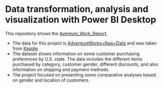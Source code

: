 # Data transformation, analysis and visualization with Power BI Desktop

This repository shows the [Aventure_Work_Report](https://github.com/maryisabela15/Adventure_Work-Report).

* The data for this project is [AdventureWorks+Raw+Data](https://github.com/maryisabela15/Adventure_Work-Report/tree/main/AdventureWorks%2BRaw%2BData) and was taken from [Kaggle](https://www.kaggle.com/datasets/iamsouravbanerjee/customer-shopping-trends-dataset).
* The dataset shows information on some customer purchasing preferences by U.S. state. The data includes the different items purchased by category, customer gender, different discounts, and also information on shipping and payment methods.
* The project focused on presenting some comparative analyses based on gender and location of customers.
